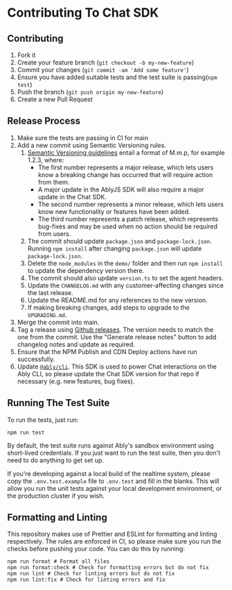# Contributing To Chat SDK

## Contributing

1. Fork it
2. Create your feature branch (`git checkout -b my-new-feature`)
3. Commit your changes (`git commit -am 'Add some feature'`)
4. Ensure you have added suitable tests and the test suite is passing(`npm test`)
5. Push the branch (`git push origin my-new-feature`)
6. Create a new Pull Request

## Release Process

1. Make sure the tests are passing in CI for main
2. Add a new commit using Semantic Versioning rules.
   1. [Semantic Versioning guidelines](https://semver.org/) entail a format of M.m.p, for example 1.2.3, where:
      - The first number represents a major release, which lets users know a breaking change has occurred that will require action from them.
      - A major update in the AblyJS SDK will also require a major update in the Chat SDK.
      - The second number represents a minor release, which lets users know new functionality or features have been added.
      - The third number represents a patch release, which represents bug-fixes and may be used when no action should be required from users.
   2. The commit should update `package.json` and `package-lock.json`. Running `npm install` after changing `package.json` will update `package-lock.json`.
   3. Delete the `node_modules` in the `demo/` folder and then run `npm install` to update the dependency version there.
   4. The commit should also update `version.ts` to set the agent headers.
   5. Update the `CHANGELOG.md` with any customer-affecting changes since the last release.
   6. Update the README.md for any references to the new version.
   7. If making breaking changes, add steps to upgrade to the `UPGRADING.md`.
3. Merge the commit into main.
4. Tag a release using [Github releases](https://docs.github.com/en/repositories/releasing-projects-on-github/managing-releases-in-a-repository#creating-a-release). The version needs to match the one from the commit. Use the "Generate release notes" button to
   add changelog notes and update as required.
5. Ensure that the NPM Publish and CDN Deploy actions have run successfully.
6. Update [`@ably/cli`](https://github.com/ably/cli). This SDK is used to power Chat interactions on the Ably CLI, so please update the Chat SDK version for that repo if necessary (e.g. new features, bug fixes).

## Running The Test Suite

To run the tests, just run:

```shell
npm run test
```

By default, the test suite runs against Ably's sandbox environment using short-lived credentials. If you just want to run the test
suite, then you don't need to do anything to get set up.

If you're developing against a local build of the realtime system, please copy the `.env.test.example` file to `.env.test` and fill
in the blanks. This will allow you run the unit tests against your local development environment, or the production cluster if you wish.

## Formatting and Linting

This repository makes use of Prettier and ESLint for formatting and linting respectively. The rules are enforced in CI, so please
make sure you run the checks before pushing your code. You can do this by running:

```shell
npm run format # Format all files
npm run format:check # Check for formatting errors but do not fix
npm run lint # Check for linting errors but do not fix
npm run lint:fix # Check for linting errors and fix
```
